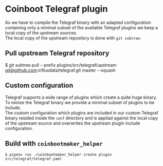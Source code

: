 # Coinboot Telegraf plugin

As we have to compile the Telegraf binary with an adapted configuration containing only a minimal subset of the available 
Telegraf plugins we keep a local copy of the upstream sources.  
The local copy of the upstream repository is done with `git subtree`.

## Pull upstream Telegraf repository  

$ git subtree pull --prefix plugins/src/telegraf/upstream git@github.com:influxdata/telegraf.git master --squash

## Custom configuration

Telegraf supports a wide range of plugins which create a quite huge binary.  
To minize the Telegraf binary we provide a minimal subset of plugins to be include.  
The custom configuration which plugins are included in our custom Telegraf binary resided inside the `conf` directory and is appliad against the local copy of the upstream source and overwrites the upstream plugin include configuration.

## Build with `coinbootmaker_helper`

```
$ pipenv run ./coinbootmaker_helper create plugin src/telegraf/telegraf.yaml
```
